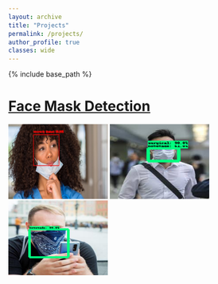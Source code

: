 ```yaml
---
layout: archive
title: "Projects"
permalink: /projects/
author_profile: true
classes: wide
---
```

{% include base_path %}

# [Face Mask Detection](projects/face-mask.md)

<p float="left">
  <img src="/images/research/face-mask/correct-mask-1.jpg" height="150" width="200" />
  <img src="/images/research/face-mask/mask-type-1.png" height="150" width="200" /> 
  <img src="/images/research/face-mask/mask-type-3.png" height="150" width="200" />
</p>
